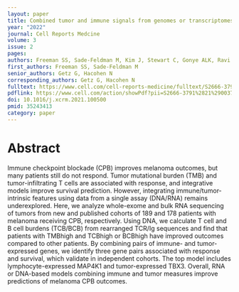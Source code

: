 ```yaml
---
layout: paper
title: Combined tumor and immune signals from genomes or transcriptomes predict outcomes of checkpoint inhibition in melanoma
year: "2022"
journal: Cell Reports Medcine
volume: 3
issue: 2
pages:
authors: Freeman SS, Sade-Feldman M, Kim J, Stewart C, Gonye ALK, Ravi A, Arniella MB, Gushterova I, LaSalle TJ, Blaum EM, Yizhak K, Frederick DT, Sharova T, Leshchiner I, Elagina L, Spiro OG, Livitz D, Rosebrock D, Aguet F, Carrot-Zhang J, Ha G, Lin Z, Chen JH, Barzily-Rokni M, Hammond MR, Vitzthum von Eckstaedt HC, Blackmon SM, Jiao YJ, Gabriel S, Lawrence DP, Duncan LM, Stemmer-Rachamimov AO, Wargo JA, Flaherty KT, Sullivan RJ, Boland GM, Meyerson M, Getz G, Hacohen N
first_authors: Freeman SS, Sade-Feldman M
senior_authors: Getz G, Hacohen N
corresponding_authors: Getz G, Hacohen N
fulltext: https://www.cell.com/cell-reports-medicine/fulltext/S2666-3791(21)00377-3
pdflink: https://www.cell.com/action/showPdf?pii=S2666-3791%2821%2900377-3
doi: 10.1016/j.xcrm.2021.100500
pmid: 35243413
category: paper
---
```


# Abstract

Immune checkpoint blockade (CPB) improves melanoma outcomes, but many patients still do not respond. Tumor mutational burden (TMB) and tumor-infiltrating T cells are associated with response, and integrative models improve survival prediction. However, integrating immune/tumor-intrinsic features using data from a single assay (DNA/RNA) remains underexplored. Here, we analyze whole-exome and bulk RNA sequencing of tumors from new and published cohorts of 189 and 178 patients with melanoma receiving CPB, respectively. Using DNA, we calculate T cell and B cell burdens (TCB/BCB) from rearranged TCR/Ig sequences and find that patients with TMBhigh and TCBhigh or BCBhigh have improved outcomes compared to other patients. By combining pairs of immune- and tumor-expressed genes, we identify three gene pairs associated with response and survival, which validate in independent cohorts. The top model includes lymphocyte-expressed MAP4K1 and tumor-expressed TBX3. Overall, RNA or DNA-based models combining immune and tumor measures improve predictions of melanoma CPB outcomes.